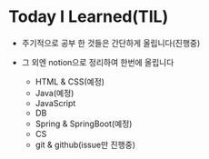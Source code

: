 # Today I Learned(TIL)
- 주기적으로 공부 한 것들은 간단하게 올립니다(진행중)

- 그 외엔 notion으로 정리하여 한번에 올립니다
  - HTML & CSS(예정)
  - Java(예정)
  - JavaScript
  - DB
  - Spring & SpringBoot(예정)
  - CS
  - git & github(issue만 진행중)
